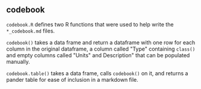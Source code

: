 ## codebook

`codebook.R` defines two R functions that were used to help write the `*_codebook.md` files.

`codebook()` takes a data frame and return a dataframe with one row for each column in the original dataframe, a column called "Type" containing `class()` and empty columns called "Units" and Description" that can be populated manually.

`codebook.table()` takes a data frame, calls `codebook()` on it, and returns a pander table for ease of inclusion in a markdown file.